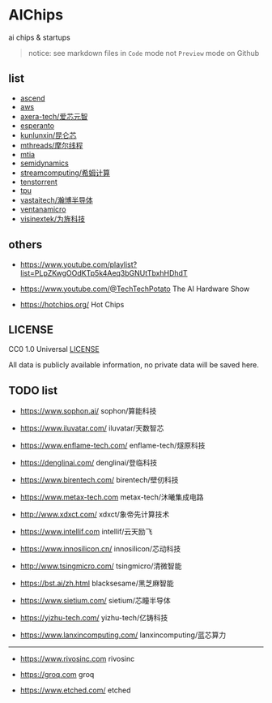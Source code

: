# AIChips

ai chips &amp; startups

> notice: see markdown files in `Code` mode not `Preview` mode on Github

## list

- [ascend](./ascend.md)
- [aws](./aws.md)
- [axera-tech/爱芯元智](./axera-tech.md)
- [esperanto](./esperanto.md)
- [kunlunxin/昆仑芯](./kunlunxin.md)
- [mthreads/摩尔线程](./mthreads.md)
- [mtia](./mtia.md)
- [semidynamics](./semidynamics.md)
- [streamcomputing/希姆计算](./streamcomputing.md)
- [tenstorrent](./tenstorrent.md)
- [tpu](./tpu.md)
- [vastaitech/瀚博半导体](./vastaitech.md)
- [ventanamicro](./ventanamicro.md)
- [visinextek/为旌科技](./visinextek.md)

## others

- https://www.youtube.com/playlist?list=PLpZKwgOOdKTp5k4Aeq3bGNUtTbxhHDhdT
- https://www.youtube.com/@TechTechPotato
  The AI Hardware Show

- https://hotchips.org/
  Hot Chips

## LICENSE

CC0 1.0 Universal [LICENSE](./LICENSE)

All data is publicly available information, no private data will be saved here.

## TODO list

- https://www.sophon.ai/
  sophon/算能科技

- https://www.iluvatar.com/
  iluvatar/天数智芯

- https://www.enflame-tech.com/
  enflame-tech/燧原科技

- https://denglinai.com/
  denglinai/登临科技

- https://www.birentech.com/
  birentech/壁仞科技

- https://www.metax-tech.com
  metax-tech/沐曦集成电路

- http://www.xdxct.com/
  xdxct/象帝先计算技术

- https://www.intellif.com
  intellif/云天励飞

- https://www.innosilicon.cn/
  innosilicon/芯动科技

- http://www.tsingmicro.com/
  tsingmicro/清微智能

- https://bst.ai/zh.html
  blacksesame/黑芝麻智能

- https://www.sietium.com/
  sietium/芯瞳半导体

- https://yizhu-tech.com/
  yizhu-tech/亿铸科技

- https://www.lanxincomputing.com/
  lanxincomputing/蓝芯算力

---

- https://www.rivosinc.com
  rivosinc

- https://groq.com
  groq

- https://www.etched.com/
  etched
